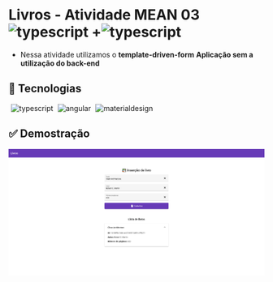 <h1>
Livros - Atividade MEAN 03
<img src="https://cdn.svgporn.com/logos/angular.svg" alt="typescript" width="110" height="35"/> +<img src="https://cdn.svgporn.com/logos/nodejs.svg" alt="typescript" width="110" height="35"/>
</h1>

* Nessa atividade utilizamos o **template-driven-form**
**Aplicação sem a utilização do back-end**

## 🚀 Tecnologias

<p>
<img src="https://cdn.svgporn.com/logos/typescript-icon.svg" alt="typescript" width="30" height="30" style="margin-left: 5px;"/>
<img src="https://cdn.svgporn.com/logos/angular-icon.svg" alt="angular" width="30" height="30" style="margin-left: 5px;"/>
<img src="https://cdn.svgporn.com/logos/material-ui.svg" alt="materialdesign" width="30" height="30" style="margin-left: 5px;"/>
</p>

## ✅ Demostração
<img src=".github/github@screen.png" alt="demostração" />

